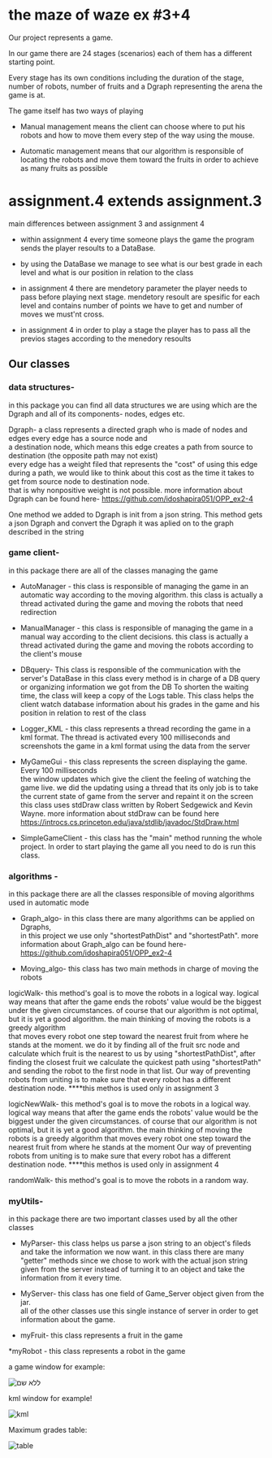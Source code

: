 # the maze of waze ex #3+4 
  
Our project represents a game. 
  
In our game there are 24 stages (scenarios) each of them has a different starting point. 
  
Every stage has its own conditions including the duration of the stage, number of robots, number of fruits and a Dgraph representing the arena the game is at. 
  
The game itself has two ways of playing 
  
* Manual management means the client can choose where to put his robots and how to move them every step of the way using the mouse. 
  
* Automatic management means that our algorithm is responsible of locating the robots and 
move them toward the fruits in order to achieve as many fruits as possible 
  
# assignment.4 extends assignment.3

main differences between assignment 3 and assignment 4 

* within assignment 4 every time someone plays the game the program sends the player resoults to a DataBase.

* by using the DataBase we manage to see what is our best grade in each level and what is our position in relation to the class

* in assignment 4 there are mendetory parameter the player needs to pass before playing next stage.
mendetory resoult are spesific for each level and contains number of points we have to get and number of moves we must'nt cross.

* in assignment 4 in order to play a stage the player has to pass all the previos stages according to the menedory resoults


## Our classes 
  
 ### data structures-  
in this package you can find all data structures we are using which are the Dgraph and all of its components- nodes, edges etc. 
  
Dgraph- a class represents a directed graph who is made of nodes and edges every edge has a source node and  
a destination node, which means this edge creates a path from source to destination (the opposite path may not exist)  
every edge has a weight filed that represents the "cost" of using this edge during a path, 
we would like to think about this cost as the time it takes to get from source node to destination node.  
that is why nonpositive weight is not possible. 
more information about Dgraph can be found here- https://github.com/idoshapira051/OPP_ex2-4 

One method we added to Dgraph is init from a json string. This method gets a json Dgraph and convert the Dgraph it was aplied on to the graph described in the string
  
  ### game client- 
in this package there are all of the classes managing the game 
  
* AutoManager - this class is responsible of managing the game in an automatic way according to the moving algorithm. this class is actually a thread activated during the game and moving the robots that need redirection 
  
* ManualManager - this class is responsible of managing the game in a manual way according to the client decisions. this class is actually a thread activated during the game and moving the robots according to the client's mouse 
  
* DBquery- This class is responsible of the communication with the server's DataBase in this class every method is in charge of a DB query or organizing information we got from the DB To shorten the waiting time, the class will keep a copy of the Logs table.
This class helps the client watch database information about his grades in the game and his position in relation to rest of the class
 
* Logger_KML - this class represents a thread recording the game in a kml format. The thread is activated every 100 milliseconds 
and screenshots the game in a kml format using the data from the server  
  
* MyGameGui - this class represents the screen displaying the game. Every 100 milliseconds  
the window updates which give the client the feeling of watching the game live. 
we did the updating using a thread that its only job is to take the current state of game from the server and repaint it on the screen 
this class uses stdDraw class written by Robert Sedgewick and Kevin Wayne. more information about stdDraw can be found here https://introcs.cs.princeton.edu/java/stdlib/javadoc/StdDraw.html 
  
* SimpleGameClient - this class has the "main" method running the whole project. In order to start playing the game all you need to do is run this class. 
  
###  algorithms - 
in this package there are all the classes responsible of moving algorithms used in automatic mode 
  
* Graph_algo- in this class there are many algorithms can be applied on Dgraphs,  
in this project we use only "shortestPathDist" and "shortestPath". more information about Graph_algo can be found here- https://github.com/idoshapira051/OPP_ex2-4 
  
* Moving_algo- this class has two main methods in charge of moving the robots 
  
logicWalk- this method's goal is to move the robots in a logical way. 
logical way means that after the game ends the robots' value would be the biggest under the given circumstances. 
of course that our algorithm is not optimal, but it is yet a good algorithm. 
the main thinking of moving the robots is a greedy algorithm  
that moves every robot one step toward the nearest fruit from where he stands at the moment. 
we do it by finding all of the fruit src node and calculate which fruit is the nearest to us 
by using "shortestPathDist", after finding the closest fruit we calculate the quickest path 
using "shortestPath" and sending the robot to the first node in that list. 
Our way of preventing robots from uniting is to make sure that every robot has a different destination node. 
 ****this methos is used only in assignment 3

logicNewWalk- this method's goal is to move the robots in a logical way. logical way means that after the game ends the robots' value would be the biggest under the given circumstances. of course that our algorithm is not optimal, but it is yet a good algorithm. the main thinking of moving the robots is a greedy algorithm  that moves every robot one step toward the nearest fruit from where he stands at the moment Our way of preventing robots from uniting is to make sure that every robot has a different destination node.
  ****this methos is used only in assignment 4
  
randomWalk- this method's goal is to move the robots in a random way. 
     
### myUtils- 
in this package there are two important classes used by all the other classes 
  
* MyParser- this class helps us parse a json string to an object's fileds and take the information we now want. 
in this class there are many "getter" methods since we chose to work with the actual json string given from the server instead of turning it to an object and take the information from it every time. 
  
* MyServer- this class has one field of Game_Server object given from the jar.  
all of the other classes use this single instance of server in order to get information about the game. 
   
* myFruit-  this class represents a fruit in the game

*myRobot - this class represents a robot in the game

a game window for example:

![ללא שם](https://user-images.githubusercontent.com/57194044/72616158-f9355900-393e-11ea-89b7-5995426a5860.jpg)

 
 kml window for example!

![kml](https://user-images.githubusercontent.com/57194044/72685501-828d8c80-3af3-11ea-8ee9-ce62e1eb0c47.jpg)

Maximum grades table:

![table](https://user-images.githubusercontent.com/57194044/72685503-86211380-3af3-11ea-98e9-1ee1ffa3e5c6.jpg)
